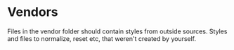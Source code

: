 # Vendors

Files in the vendor folder should contain styles from outside sources. Styles and files to normalize, reset etc, that weren't created by yourself.

